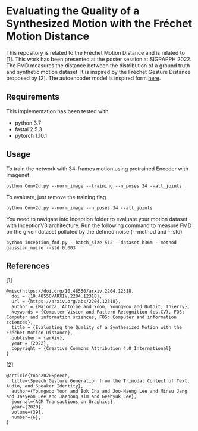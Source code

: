 # Evaluating the Quality of a Synthesized Motion with the Fréchet Motion Distance
This repository is related to the Fréchet Motion Distance and is related to [1]. This work has been presented at the poster session at SIGRAPPH 2022. The FMD measures the distance between the distribution of a ground truth and synthetic motion dataset. It is inspired by the Fréchet Gesture Distance proposed by [2]. The autoencoder model is inspired form [here](https://alanbertl.com/autoencoder-with-fast-ai/).

## Requirements
This implementation has been tested with 
- python 3.7
- fastai 2.5.3
- pytorch 1.10.1
## Usage
To train the network with 34-frames motion using pretrained Enocder with Imagenet
```
python Conv2d.py --norm_image --training --n_poses 34 --all_joints
```
To evaluate, just remove the training flag
```
python Conv2d.py --norm_image --n_poses 34 --all_joints
```
You need to navigate into Inception folder to evaluate your motion dataset with InceptionV3 architecture. Run the following command to measure FMD on the given dataset polluted by the defined noise (--method and --std)
```
python inception_fmd.py --batch_size 512 --dataset h36m --method gaussian_noise --std 0.003
```
## References
[1]
```
@misc{https://doi.org/10.48550/arxiv.2204.12318,
  doi = {10.48550/ARXIV.2204.12318},
  url = {https://arxiv.org/abs/2204.12318},
  author = {Maiorca, Antoine and Yoon, Youngwoo and Dutoit, Thierry},
  keywords = {Computer Vision and Pattern Recognition (cs.CV), FOS: Computer and information sciences, FOS: Computer and information sciences},
  title = {Evaluating the Quality of a Synthesized Motion with the Fréchet Motion Distance},
  publisher = {arXiv},
  year = {2022},
  copyright = {Creative Commons Attribution 4.0 International}
}

```
[2]
```
@article{Yoon2020Speech,
  title={Speech Gesture Generation from the Trimodal Context of Text, Audio, and Speaker Identity},
  author={Youngwoo Yoon and Bok Cha and Joo-Haeng Lee and Minsu Jang and Jaeyeon Lee and Jaehong Kim and Geehyuk Lee},
  journal={ACM Transactions on Graphics},
  year={2020},
  volume={39},
  number={6},
}
``` 
